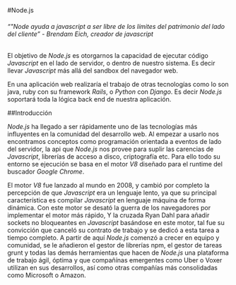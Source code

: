 #Node.js

###### *“"Node ayuda a javascript a ser libre de los límites del patrimonio del lado del cliente” - Brendam Eich, creador de javascript*

El objetivo de *Node.js* es otorgarnos la capacidad de ejecutar código *Javascript* en el lado de servidor, o dentro de nuestro sistema. Es decir llevar *Javascript* más allá del sandbox del navegador web.

En una aplicación web realizaría el trabajo de otras tecnologías como lo son java, ruby con su framework *Rails*, o *Python* con *Django*. Es decir *Node.js* soportará toda la lógica back end de nuestra aplicación.

##Introducción

*Node.js* ha llegado a ser rápidamente uno de las tecnologías más influyentes en la comunidad del desarrollo web. Al empezar a usarlo nos encontramos conceptos como programación orientada a eventos de lado del servidor, la api que *Node.js* nos provee para suplir las carencias de *Javascript*, librerías de acceso a disco, criptografía etc. Para ello todo su entorno se ejecución se basa en el motor *V8* diseñado para el runtime del buscador *Google Chrome*.

El motor *V8* fue lanzado al mundo en 2008, y cambió por completo la percepción de que *Javascript* era un lenguaje lento, ya que su principal característica es compilar *Javascript* en lenguaje máquina de forma dinámica. Con este motor se desató la guerra de los navegadores por implementar el motor más rápido, Y la cruzada Ryan Dahl para añadir sockets no bloqueantes en *Javascript* basándose en este motor, tal fue su convicción que canceló su contrato de trabajo y se dedicó a esta tarea a tiempo completo. A partir de aquí *Node.js* comenzó a crecer en equipo y comunidad, se le añadieron el gestor de librerías npm, el gestor de tareas grunt y todas las demás herramientas que hacen de *Node.js* una plataforma de trabajo ágil, óptima y que compañínas emergentes como Uber o Voxer utilizan en sus desarrollos, así como otras compañías más consolidadas como Microsoft o Amazon.

